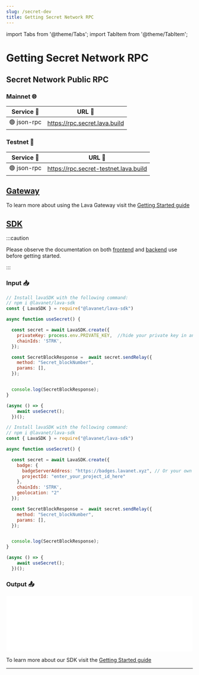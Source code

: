 ```yaml
---
slug: /secret-dev
title: Getting Secret Network RPC
---
```


import Tabs from '@theme/Tabs';
import TabItem from '@theme/TabItem';

# Getting Secret Network RPC

## Secret Network Public RPC

### Mainnet 🌐

| Service 🔌          | URL 🔗                                 |
|---------------------|----------------------------------------|
| 🟢  json-rpc  | <https://rpc.secret.lava.build> |

### Testnet 🧪

| Service 🔌          | URL 🔗                                 |
|---------------------|----------------------------------------|
| 🟢  json-rpc  | <https://rpc.secret-testnet.lava.build> |

## [Gateway](https://gateway.lavanet.xyz/?utm_source=secret-dev&utm_medium=docs&utm_campaign=docs-to-gateway)

To learn more about using the Lava Gateway visit the [Getting Started guide](https://docs.lavanet.xyz/gateway-getting-started?utm_source=secret-dev&utm_medium=docs&utm_campaign=docs-to-docs)

## [SDK](https://github.com/lavanet/lava-sdk)

:::caution

Please observe the documentation on both [frontend](https://docs.lavanet.xyz/sdk-frontend?utm_source=getting-secret-rpc&utm_medium=docs&utm_campaign=docs-to-docs) and [backend](https://docs.lavanet.xyz/sdk-backend?utm_source=getting-secret-rpc&utm_medium=docs&utm_campaign=docs-to-docs) use before getting started.

:::

### Input 📥

<Tabs>

<TabItem value="backend" label="BackEnd">

```jsx
// Install lavaSDK with the following command:
// npm i @lavanet/lava-sdk
const { LavaSDK } = require("@lavanet/lava-sdk")

async function useSecret() {

  const secret = await LavaSDK.create({
    privateKey: process.env.PRIVATE_KEY,  //hide your private key in an environmental variable
    chainIds: 'STRK',
  });

  const SecretBlockResponse =  await secret.sendRelay({
    method: "Secret_blockNumber",
    params: [],
  });


  console.log(SecretBlockResponse);
}

(async () => {
    await useSecret();
  })();
```

</TabItem>
<TabItem value="frontend" label="FrontEnd">

```jsx
// Install lavaSDK with the following command:
// npm i @lavanet/lava-sdk
const { LavaSDK } = require("@lavanet/lava-sdk")

async function useSecret() {

  const secret = await LavaSDK.create({
    badge: {
      badgeServerAddress: "https://badges.lavanet.xyz", // Or your own Badge-Server URL 
      projectId: "enter_your_project_id_here" 
    },
    chainIds: 'STRK',
    geolocation: "2"
  });

  const SecretBlockResponse =  await secret.sendRelay({
    method: "Secret_blockNumber",
    params: [],
  });


  console.log(SecretBlockResponse);
}

(async () => {
    await useSecret();
  })();
```

</TabItem>

</Tabs>

### Output 📤

<iframe width="100%" src="/img/chains/Secret_call.webm" frameborder="0" allow="autoplay; encrypted-media; gyroscope; picture-in-picture" allowfullscreen></iframe>

To learn more about our SDK visit the [Getting Started guide](https://docs.lavanet.xyz/sdk-getting-started?utm_source=getting-secret-rpc&utm_medium=docs&utm_campaign=docs-to-docs)

<hr />